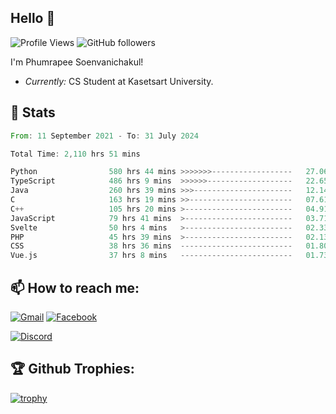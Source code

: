 
<h2>Hello 👋</h2> 

![Profile Views](https://komarev.com/ghpvc/?username=Homiez09&label=Profile%20views&color=0e75b6&style=flat)
![GitHub followers](https://img.shields.io/github/followers/HomieZ09.svg?style=social&label=Follow)


I'm Phumrapee Soenvanichakul!

- <i>Currently:</i> CS Student at Kasetsart University.

<h2>👀 Stats</h2>

<!--START_SECTION:waka-->

```rust
From: 11 September 2021 - To: 31 July 2024

Total Time: 2,110 hrs 51 mins

Python                580 hrs 44 mins >>>>>>>------------------   27.06 %
TypeScript            486 hrs 9 mins  >>>>>>-------------------   22.65 %
Java                  260 hrs 39 mins >>>----------------------   12.14 %
C                     163 hrs 19 mins >>-----------------------   07.61 %
C++                   105 hrs 20 mins >------------------------   04.91 %
JavaScript            79 hrs 41 mins  >------------------------   03.71 %
Svelte                50 hrs 4 mins   >------------------------   02.33 %
PHP                   45 hrs 39 mins  >------------------------   02.13 %
CSS                   38 hrs 36 mins  -------------------------   01.80 %
Vue.js                37 hrs 8 mins   -------------------------   01.73 %
```

<!--END_SECTION:waka-->

<h2>📫 How to reach me:</h2>

<a href="mailto:phumrapeesoen1@gmail.com">![Gmail](https://img.shields.io/badge/Gmail-D14836?style=for-the-badge&logo=gmail&logoColor=white)</a> 
<a href="https://web.facebook.com/phumrapee.soenvanichakul.3/">![Facebook](https://img.shields.io/badge/Facebook-4267B2?style=for-the-badge&logo=facebook&logoColor=white)</a>

<a href="https://discord.gg/EWnAEUtFVm">![Discord](https://discord.c99.nl/widget/theme-1/297740667784921089.png)</a> 

<h2>🏆 Github Trophies:</h2>

[![trophy](https://github-profile-trophy.vercel.app/?username=Homiez09&theme=discord&row=1)](https://github.com/ryo-ma/github-profile-trophy)
